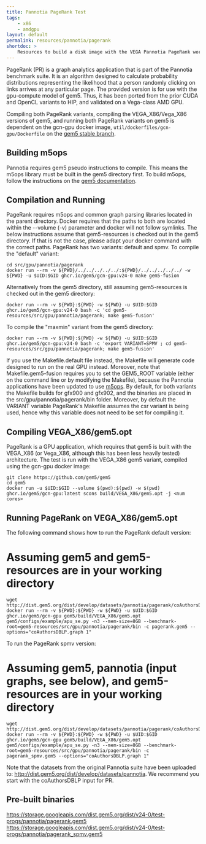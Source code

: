 ```yaml
---
title: Pannotia PageRank Test
tags:
    - x86
    - amdgpu
layout: default
permalink: resources/pannotia/pagerank
shortdoc: >
    Resources to build a disk image with the VEGA Pannotia PageRank workload.
---
```


PageRank (PR) is a graph analytics application that is part of the Pannotia benchmark suite.  It is an algorithm designed to calculate probability distributions representing the likelihood that a person randomly clicking on links arrives at any particular page.  The provided version is for use with the gpu-compute model of gem5.  Thus, it has been ported from the prior CUDA and OpenCL variants to HIP, and validated on a Vega-class AMD GPU.

Compiling both PageRank variants, compiling the VEGA_X86/Vega_X86 versions of gem5, and running both PageRank variants on gem5 is dependent on the gcn-gpu docker image, `util/dockerfiles/gcn-gpu/Dockerfile` on the [gem5 stable branch](https://github.com/gem5/gem5).

## Building m5ops

Pannotia requires gem5 pseudo instructions to compile. This means the m5ops library must be built in the gem5 directory first. To build m5ops, follow the instructions on the [gem5 documentation](https://www.gem5.org/documentation/general_docs/m5ops/).

## Compilation and Running

PageRank requires m5ops and common graph parsing libraries located in the parent directory. Docker requires that the paths to both are located within the --volume (-v) parameter and docker will not follow symlinks. The below instructions assume that gem5-resources is checked out in the gem5 directory. If that is not the case, please adapt your docker command with the correct paths. PageRank has two variants: default and spmv.  To compile the "default" variant:

```
cd src/gpu/pannotia/pagerank
docker run --rm -v ${PWD}/../../../../../:${PWD}/../../../../../ -w ${PWD} -u $UID:$GID ghcr.io/gem5/gcn-gpu:v24-0 make gem5-fusion
```

Alternatively from the gem5 directory, still assuming gem5-resources is checked out in the gem5 directory:

```
docker run --rm -v ${PWD}:${PWD} -w ${PWD} -u $UID:$GID ghcr.io/gem5/gcn-gpu:v24-0 bash -c 'cd gem5-resources/src/gpu/pannotia/pagerank; make gem5-fusion'
```

To compile the "maxmin" variant from the gem5 directory:

```
docker run --rm -v ${PWD}:${PWD} -w ${PWD} -u $UID:$GID ghcr.io/gem5/gcn-gpu:v24-0 bash -c 'export VARIANT=SPMV ; cd gem5-resources/src/gpu/pannotia/pagerank; make gem5-fusion'
```

If you use the Makefile.default file instead, the Makefile will generate code designed to run on the real GPU instead.  Moreover, note that Makefile.gem5-fusion requires you to set the GEM5_ROOT variable (either on the command line or by modifying the Makefile), because the Pannotia applications have been updated to use [m5ops](https://www.gem5.org/documentation/general_docs/m5ops/).  By default, for both variants the Makefile builds for gfx900 and gfx902, and the binaries are placed in the src/gpu/pannotia/pagerank/bin folder.  Moreover, by default the VARIANT variable PageRank's Makefile assumes the csr variant is being used, hence why this variable does not need to be set for compiling it.

## Compiling VEGA_X86/gem5.opt

PageRank is a GPU application, which requires that gem5 is built with the VEGA_X86 (or Vega_X86, although this has been less heavily tested) architecture.  The test is run with the VEGA_X86 gem5 variant, compiled using the gcn-gpu docker image:

```
git clone https://github.com/gem5/gem5
cd gem5
docker run -u $UID:$GID --volume $(pwd):$(pwd) -w $(pwd) ghcr.io/gem5/gcn-gpu:latest scons build/VEGA_X86/gem5.opt -j <num cores>
```

## Running PageRank on VEGA_X86/gem5.opt

The following command shows how to run the PageRank default version:

# Assuming gem5 and gem5-resources are in your working directory
```
wget http://dist.gem5.org/dist/develop/datasets/pannotia/pagerank/coAuthorsDBLP.graph
docker run --rm -v ${PWD}:${PWD} -w ${PWD} -u $UID:$GID ghcr.io/gem5/gcn-gpu gem5/build/VEGA_X86/gem5.opt gem5/configs/example/apu_se.py -n3 --mem-size=8GB --benchmark-root=gem5-resources/src/gpu/pannotia/pagerank/bin -c pagerank.gem5 --options="coAuthorsDBLP.graph 1"
```

To run the PageRank spmv version:

# Assuming gem5, pannotia (input graphs, see below), and gem5-resources are in your working directory
```
wget http://dist.gem5.org/dist/develop/datasets/pannotia/pagerank/coAuthorsDBLP.graph
docker run --rm -v ${PWD}:${PWD} -w ${PWD} -u $UID:$GID ghcr.io/gem5/gcn-gpu gem5/build/VEGA_X86/gem5.opt gem5/configs/example/apu_se.py -n3 --mem-size=8GB --benchmark-root=gem5-resources/src/gpu/pannotia/pagerank/bin -c pagerank_spmv.gem5 --options="coAuthorsDBLP.graph 1"
```

Note that the datasets from the original Pannotia suite have been uploaded to: <http://dist.gem5.org/dist/develop/datasets/pannotia>.  We recommend you start with the coAuthorsDBLP input for PR.

## Pre-built binaries

<https://storage.googleapis.com/dist.gem5.org/dist/v24-0/test-progs/pannotia/pagerank.gem5>
<https://storage.googleapis.com/dist.gem5.org/dist/v24-0/test-progs/pannotia/pagerank_spmv.gem5>
